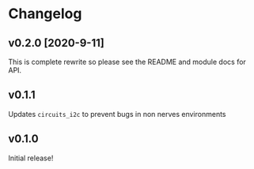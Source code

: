 # Changelog

## v0.2.0 [2020-9-11]

This is complete rewrite so please see the README and module docs for API.

## v0.1.1

Updates `circuits_i2c` to prevent bugs in non nerves environments

## v0.1.0

Initial release!
